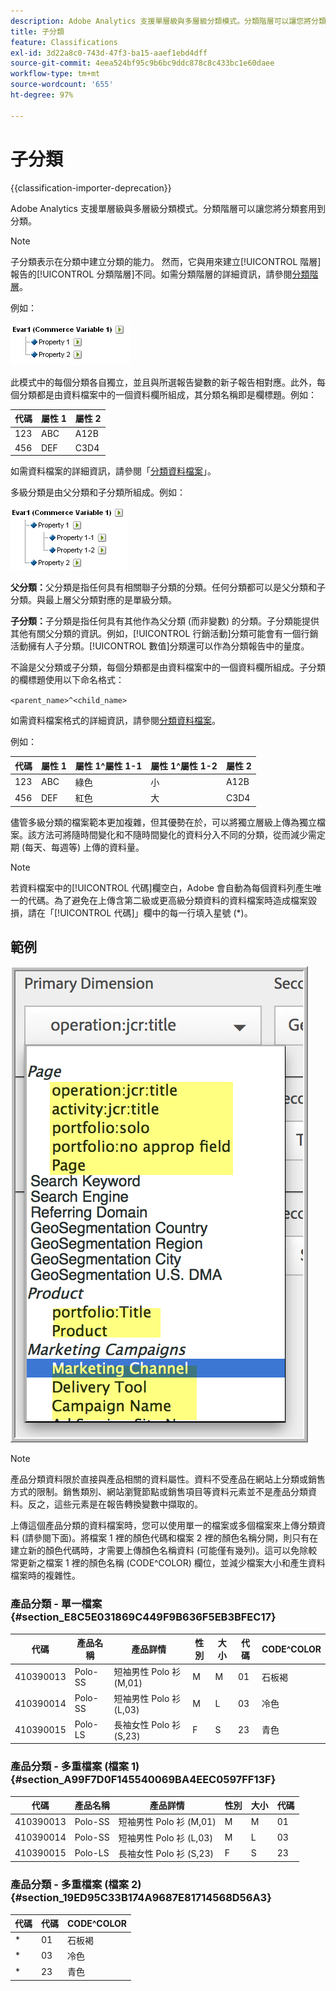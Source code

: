 ```yaml
---
description: Adobe Analytics 支援單層級與多層級分類模式。分類階層可以讓您將分類套用到分類。
title: 子分類
feature: Classifications
exl-id: 3d22a8c0-743d-47f3-ba15-aaef1ebd4dff
source-git-commit: 4eea524bf95c9b6bc9ddc878c8c433bc1e60daee
workflow-type: tm+mt
source-wordcount: '655'
ht-degree: 97%

---
```


# 子分類

{{classification-importer-deprecation}}

Adobe Analytics 支援單層級與多層級分類模式。分類階層可以讓您將分類套用到分類。

>[!NOTE]
>
>子分類表示在分類中建立分類的能力。 然而，它與用來建立[!UICONTROL 階層]報告的[!UICONTROL 分類階層]不同。如需分類階層的詳細資訊，請參閱[分類階層](/help/admin/admin/c-manage-report-suites/c-edit-report-suites/conversion-var-admin/classification-hierarchies.md)。

例如：

![](../assets/single-level-popup-C.png)

此模式中的每個分類各自獨立，並且與所選報告變數的新子報告相對應。此外，每個分類都是由資料檔案中的一個資料欄所組成，其分類名稱即是欄標題。例如：

| 代碼 | 屬性 1 | 屬性 2 |
|---|---|---|
| 123 | ABC | A12B |
| 456 | DEF | C3D4 |

如需資料檔案的詳細資訊，請參閱「[分類資料檔案](/help/components/classifications/importer/c-saint-data-files.md)」。

多級分類是由父分類和子分類所組成。例如：

![](../assets/Multi-Level-Class-popup.png)

**父分類：**&#x200B;父分類是指任何具有相關聯子分類的分類。任何分類都可以是父分類和子分類。與最上層父分類對應的是單級分類。

**子分類：**&#x200B;子分類是指任何具有其他作為父分類 (而非變數) 的分類。子分類能提供其他有關父分類的資訊。例如，[!UICONTROL 行銷活動]分類可能會有一個行銷活動擁有人子分類。[!UICONTROL 數值]分類還可以作為分類報告中的量度。

不論是父分類或子分類，每個分類都是由資料檔案中的一個資料欄所組成。子分類的欄標題使用以下命名格式：

`<parent_name>^<child_name>`

如需資料檔案格式的詳細資訊，請參閱[分類資料檔案](/help/components/classifications/importer/c-saint-data-files.md)。

例如：

| 代碼 | 屬性 1 | 屬性 1^屬性 1-1 | 屬性 1^屬性 1-2 | 屬性 2 |
|---|---|---|---|---|
| 123 | ABC | 綠色 | 小 | A12B |
| 456 | DEF | 紅色 | 大 | C3D4 |

儘管多級分類的檔案範本更加複雜，但其優勢在於，可以將獨立層級上傳為獨立檔案。該方法可將隨時間變化和不隨時間變化的資料分入不同的分類，從而減少需定期 (每天、每週等) 上傳的資料量。

>[!NOTE]
>
>若資料檔案中的[!UICONTROL 代碼]欄空白，Adobe 會自動為每個資料列產生唯一的代碼。為了避免在上傳含第二級或更高級分類資料的資料檔案時造成檔案毀損，請在「[!UICONTROL 代碼]」欄中的每一行填入星號 (*)。

## 範例

![](/help/admin/admin/c-manage-report-suites/c-edit-report-suites/realtime/assets/classifications.png)

>[!NOTE]
>
>產品分類資料限於直接與產品相關的資料屬性。資料不受產品在網站上分類或銷售方式的限制。銷售類別、網站瀏覽節點或銷售項目等資料元素並不是產品分類資料。反之，這些元素是在報告轉換變數中擷取的。

上傳這個產品分類的資料檔案時，您可以使用單一的檔案或多個檔案來上傳分類資料 (請參閱下面)。將檔案 1 裡的顏色代碼和檔案 2 裡的顏色名稱分開，則只有在建立新的顏色代碼時，才需要上傳顏色名稱資料 (可能僅有幾列)。這可以免除較常更新之檔案 1 裡的顏色名稱 (CODE^COLOR) 欄位，並減少檔案大小和產生資料檔案時的複雜性。

### 產品分類 - 單一檔案 {#section_E8C5E031869C449F9B636F5EB3BFEC17}

| 代碼 | 產品名稱 | 產品詳情 | 性別 | 大小 | 代碼 | CODE^COLOR |
|---|---|---|---|---|---|---|
| 410390013 | Polo-SS | 短袖男性 Polo 衫 (M,01) | M | M | 01 | 石板褐 |
| 410390014 | Polo-SS | 短袖男性 Polo 衫 (L,03) | M | L | 03 | 冷色 |
| 410390015 | Polo-LS | 長袖女性 Polo 衫 (S,23) | F | S | 23 | 青色 |

### 產品分類 - 多重檔案 (檔案 1) {#section_A99F7D0F145540069BA4EEC0597FF13F}

| 代碼 | 產品名稱 | 產品詳情 | 性別 | 大小 | 代碼 |
|---|---|---|---|---|---|
| 410390013 | Polo-SS | 短袖男性 Polo 衫 (M,01) | M | M | 01 |
| 410390014 | Polo-SS | 短袖男性 Polo 衫 (L,03) | M | L | 03 |
| 410390015 | Polo-LS | 長袖女性 Polo 衫 (S,23) | F | S | 23 |

### 產品分類 - 多重檔案 (檔案 2) {#section_19ED95C33B174A9687E81714568D56A3}

| 代碼 | 代碼 | CODE^COLOR |
|---|---|---|
| &#42; | 01 | 石板褐 |
| &#42; | 03 | 冷色 |
| &#42; | 23 | 青色 |
